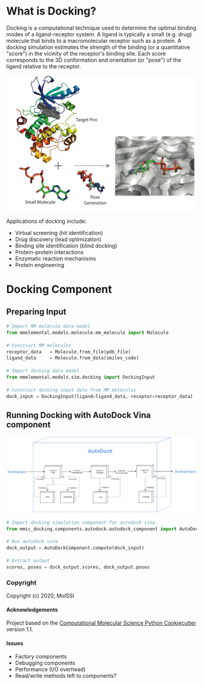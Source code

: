 # What is Docking?
Docking is a computational technique used to determine the optimal binding modes of a ligand-receptor system. A ligand is typically a small (e.g. drug) molecule that binds to a macromolecular receptor such as a protein. A docking simulation estimates the strength of the binding (or a quantitative "score") in the vicinity of the receptor's binding site. Each score corresponds to the 3D conformation and orientation (or "pose") of the ligand relative to the receptor.

<p align="center">
<img src="mmic_docking/data/imgs/docking-sys-removebg.png" width="500">
</p>
    
Applications of docking include:

- Virtual screening (hit identification)
- Drug discovery (lead optimization)
- Binding site identification (blind docking)
- Protein-protein interactions
- Enzymatic reaction mechanisms
- Protein engineering

# Docking Component
## Preparing Input

```python
# Import MM molecule data model
from mmelemental.models.molecule.mm_molecule import Molecule

# Construct MM molecules
receptor_data   = Molecule.from_file(pdb_file)
ligand_data     = Molecule.from_data(smiles_code)

# Import docking data model
from mmelemental.models.sim.docking import DockingInput

# Construct docking input data from MM molecules
dock_input = DockingInput(ligand=ligand_data, receptor=receptor_data)

```

## Running Docking with AutoDock Vina component

<p align="center">
<img src="mmic_docking/data/imgs/autodock.png">
</p>

```python
# Import docking simulation component for autodock vina
from mmic_docking.components.autodock.autodock_component import AutoDockComponent

# Run autodock vina
dock_output = AutoDockComponent.compute(dock_input)

# Extract output
scores, poses = dock_output.scores, dock_output.poses
```

### Copyright

Copyright (c) 2020, MolSSI


#### Acknowledgements

Project based on the
[Computational Molecular Science Python Cookiecutter](https://github.com/molssi/cookiecutter-cms) version 1.1.

#### Issues

- Factory components
- Debugging components
- Performance (I/O overhead)
- Read/write methods left to components?
